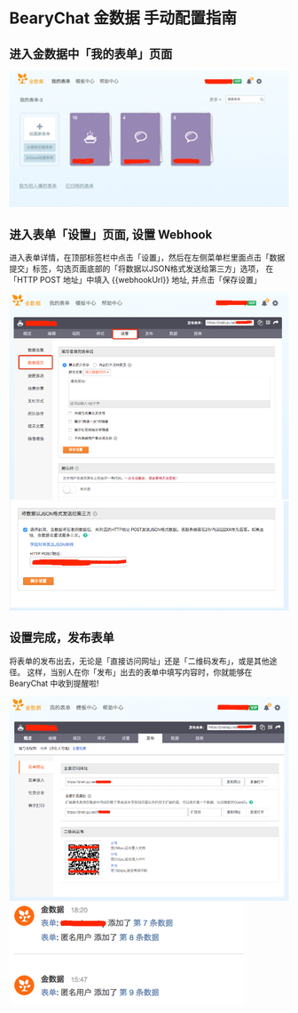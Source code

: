 # BearyChat 金数据 手动配置指南

## 进入金数据中「我的表单」页面

![](/images/tutorial/jinshuju_form.png)

## 进入表单「设置」页面, 设置 Webhook

进入表单详情，在顶部标签栏中点击「设置」，然后在左侧菜单栏里面点击「数据提交」标签，勾选页面底部的「将数据以JSON格式发送给第三方」选项，
在「HTTP POST 地址」中填入 {{webhookUrl}} 地址, 并点击「保存设置」

![](/images/tutorial/jinshuju_setting.png)
![](/images/tutorial/jinshuju_hook.png)

## 设置完成，发布表单

将表单的发布出去，无论是「直接访问网址」还是「二维码发布」，或是其他途径。
这样，当别人在你「发布」出去的表单中填写内容时，你就能够在 BearyChat 中收到提醒啦!

![](/images/tutorial/jinshuju_publish.png)
![](/images/tutorial/jinshuju_in_bearychat.png)
